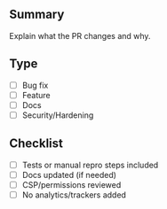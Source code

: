 ## Summary
Explain what the PR changes and why.

## Type
- [ ] Bug fix
- [ ] Feature
- [ ] Docs
- [ ] Security/Hardening

## Checklist
- [ ] Tests or manual repro steps included
- [ ] Docs updated (if needed)
- [ ] CSP/permissions reviewed
- [ ] No analytics/trackers added
